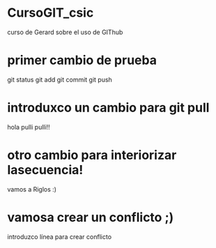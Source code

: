 # CursoGIT_csic
curso de Gerard sobre el uso de GIThub
# primer cambio de prueba
git status
git add
git commit 
git push
# introduxco un cambio para git pull
hola pulli pulli!!
# otro cambio para interiorizar lasecuencia!
vamos a Riglos :)
# vamosa crear un conflicto ;)
introduzco línea para crear conflicto
